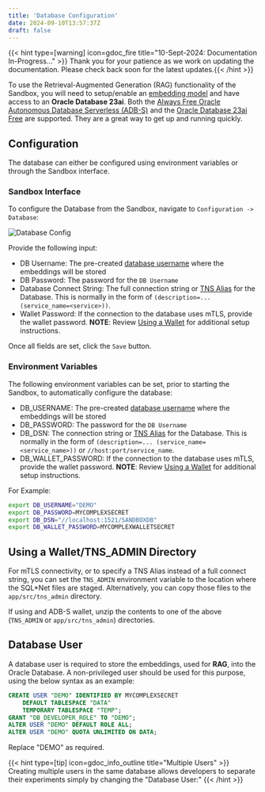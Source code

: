 ```yaml
---
title: 'Database Configuration'
date: 2024-09-10T13:57:37Z
draft: false
---
```


{{< hint type=[warning] icon=gdoc_fire title="10-Sept-2024: Documentation In-Progress..." >}}
Thank you for your patience as we work on updating the documentation. Please check back soon for the latest updates.{{< /hint >}}

To use the Retrieval-Augmented Generation (RAG) functionality of the Sandbox, you will need to setup/enable an [embedding model](model_config) and have access to an **Oracle Database 23ai**.  Both the [Always Free Oracle Autonomous Database Serverless (ADB-S)](https://docs.oracle.com/en/cloud/paas/autonomous-database/serverless/adbsb/autonomous-always-free.html) and the [Oracle Database 23ai Free](https://www.oracle.com/uk/database/free/get-started/) are supported.  They are a great way to get up and running quickly.

## Configuration

The database can either be configured using environment variables or through the Sandbox interface.

### Sandbox Interface

To configure the Database from the Sandbox, navigate to `Configuration -> Database`:

![Database Config](../images/db_config.png)

Provide the following input:
- DB Username: The pre-created [database username](#database-user) where the embeddings will be stored
- DB Password: The password for the `DB Username`
- Database Connect String: The full connection string or [TNS Alias](#using-a-wallettns_admin-directory) for the Database.  This is normally in the form of `(description=... (service_name=<service>))`.
- Wallet Password: If the connection to the database uses mTLS, provide the wallet password.  **NOTE**: Review [Using a Wallet](#using-a-wallettns_admin-directory) for additional setup instructions.

Once all fields are set, click the `Save` button.

### Environment Variables

The following environment variables can be set, prior to starting the Sandbox, to automatically configure the database:

- DB_USERNAME: The pre-created [database username](#database-user) where the embeddings will be stored
- DB_PASSWORD: The password for the `DB Username`
- DB_DSN: The connection string or [TNS Alias](#using-a-wallettns_admin-directory) for the Database.  This is normally in the form of `(description=... (service_name=<service_name>))` or `//host:port/service_name`.
- DB_WALLET_PASSWORD: If the connection to the database uses mTLS, provide the wallet password.  **NOTE**: Review [Using a Wallet](#using-a-wallettns_admin-directory) for additional setup instructions.

For Example:

```bash
export DB_USERNAME="DEMO"
export DB_PASSWORD=MYCOMPLEXSECRET
export DB_DSN="//localhost:1521/SANDBOXDB"
export DB_WALLET_PASSWORD=MYCOMPLEXWALLETSECRET
```

## Using a Wallet/TNS_ADMIN Directory

For mTLS connectivity, or to specify a TNS Alias instead of a full connect string, you can set the `TNS_ADMIN` environment variable to the location where the SQL*Net files are staged.  Alternatively, you can copy those files to the `app/src/tns_admin` directory.

If using and ADB-S wallet, unzip the contents to one of the above (`TNS_ADMIN` or `app/src/tns_admin`) directories.

## Database User

A database user is required to store the embeddings, used for **RAG**, into the Oracle Database. A non-privileged user should be used for this purpose, using the below syntax as an example:

```sql
CREATE USER "DEMO" IDENTIFIED BY MYCOMPLEXSECRET
    DEFAULT TABLESPACE "DATA"
    TEMPORARY TABLESPACE "TEMP";
GRANT "DB_DEVELOPER_ROLE" TO "DEMO";
ALTER USER "DEMO" DEFAULT ROLE ALL;
ALTER USER "DEMO" QUOTA UNLIMITED ON DATA;
```

Replace "DEMO" as required.

{{< hint type=[tip] icon=gdoc_info_outline title="Multiple Users" >}}
Creating multiple users in the same database allows developers to separate their experiments simply by changing the "Database User:"
{{< /hint >}}
